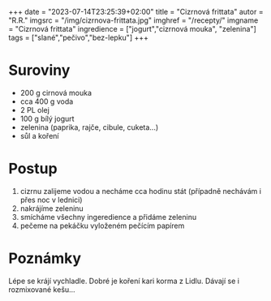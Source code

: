 +++
date = "2023-07-14T23:25:39+02:00"
title = "Cizrnová frittata"
autor = "R.R."
imgsrc = "/img/cizrnova-frittata.jpg"
imghref = "/recepty/"
imgname = "Cizrnová frittata"
ingredience = ["jogurt","cizrnová mouka", "zelenina"]
tags = ["slané","pečivo","bez-lepku"]
+++

# Suroviny


- 200 g cirnová mouka
- cca 400 g voda
- 2 PL olej
- 100 g bílý jogurt
- zelenina (paprika, rajče, cibule, cuketa...)
- sůl a koření

# Postup
1. cizrnu zalijeme vodou a necháme cca hodinu stát (případně nechávám i přes noc v lednici)
2. nakrájíme zeleninu
3. smícháme všechny ingeredience a přidáme zeleninu
4. pečeme na pekáčku vyloženém pečícím papírem 

# Poznámky
Lépe se krájí vychladle. Dobré je koření kari korma z Lidlu. Dávají se i rozmixované kešu...
<!--
-->
